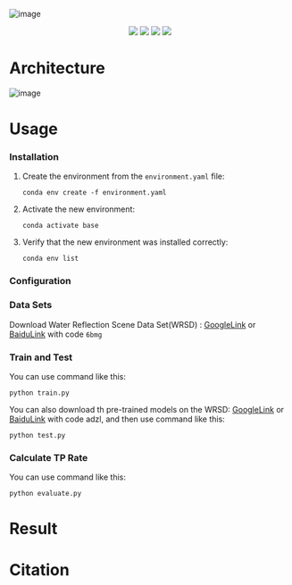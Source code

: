 ![image](https://github.com/INDTLab/WRD-Net/assets/68736737/5c8e2fb9-df5e-433b-90d0-14fdc2f1ca37)

<p align="center"> 
<a href="" ><img src="https://img.shields.io/badge/HOME-PR-blue.svg"></a>
<a href="https://indtlab.github.io/projects/WRD-Net" ><img src="https://img.shields.io/badge/HOME-Paper-important.svg"></a>
<a href="" ><img src="https://img.shields.io/badge/PDF-Paper-blueviolet.svg"></a>
<a href="https://indtlab.github.io/projects/WRD-Net" ><img src="https://img.shields.io/badge/-WeightsFiles-blue.svg"></a>
</p>

# Architecture
![image](https://github.com/INDTLab/WRD-Net/assets/68736737/c2129004-c3b9-496e-9a82-7777e4814504)

# Usage
### Installation
1. Create the environment from the `environment.yaml` file:   
   ```copy
   conda env create -f environment.yaml
   ```     
2. Activate the new environment:  
   ```copy
   conda activate base
   ```    
3. Verify that the new environment was installed correctly:  
    ```copy
   conda env list
    ```    

### Configuration

### Data Sets
Download Water Reflection Scene Data Set(WRSD) : <a href="https://drive.google.com/file/d/1D00quOYefmW_VoBnJVNjkezOa2w-aUWl/view?usp=drive_link">GoogleLink</a> or <a href="https://pan.baidu.com/s/1G8E_m03HXL2M6IszvoDLUw?pwd=6bmg ">BaiduLink</a> with code `6bmg`      

### Train and Test
You can use command like this:  
```copy
python train.py
```
You can also download th pre-trained models on the WRSD: <a href="https://drive.google.com/file/d/1FCx4BShJsBLxDu9w4kwTBjKjdXWMFgNb/view?usp=drive_link">GoogleLink</a> or <a href="https://pan.baidu.com/s/1ZOg3o7DXqRnzMVOf6WQuEQ?pwd=adzl ">BaiduLink</a>  with code adzl, and then use command like this:  
```copy
python test.py
```

### Calculate TP Rate
You can use command like this:
```copy
python evaluate.py
```
# Result

# Citation
